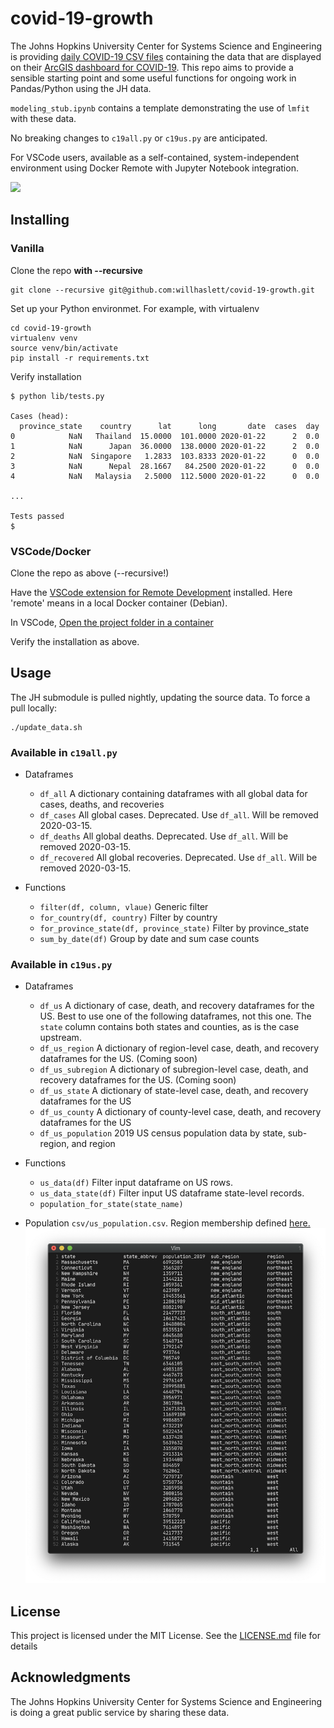 # covid-19-growth

The Johns Hopkins University Center for Systems Science and Engineering is providing
[daily COVID-19 CSV files](https://github.com/CSSEGISandData/COVID-19) containing the data that are
displayed on their
[ArcGIS dashboard for COVID-19](https://gisanddata.maps.arcgis.com/apps/opsdashboard/index.html#/bda7594740fd40299423467b48e9ecf6).
This repo aims to provide a sensible starting point and some useful functions for ongoing work in
Pandas/Python using the JH data.

`modeling_stub.ipynb` contains a template demonstrating the use of `lmfit` with these data.

No breaking changes to `c19all.py` or `c19us.py` are anticipated.

For VSCode users, available as a self-contained, system-independent environment using Docker Remote with Jupyter Notebook integration.

![](.screenshot.png)

## Installing
### Vanilla

Clone the repo **with --recursive**
```
git clone --recursive git@github.com:willhaslett/covid-19-growth.git
```

Set up your Python environmet. For example, with virtualenv
```
cd covid-19-growth
virtualenv venv
source venv/bin/activate
pip install -r requirements.txt
```
Verify installation
```
$ python lib/tests.py

Cases (head):
  province_state    country      lat      long       date  cases  day
0            NaN   Thailand  15.0000  101.0000 2020-01-22      2  0.0
1            NaN      Japan  36.0000  138.0000 2020-01-22      2  0.0
2            NaN  Singapore   1.2833  103.8333 2020-01-22      0  0.0
3            NaN      Nepal  28.1667   84.2500 2020-01-22      0  0.0
4            NaN   Malaysia   2.5000  112.5000 2020-01-22      0  0.0

...

Tests passed
$
```

### VSCode/Docker

Clone the repo as above (--recursive!)

Have the [VSCode extension for Remote Development](https://marketplace.visualstudio.com/items?itemName=ms-vscode-remote.vscode-remote-extensionpack) installed. Here 'remote' means in a local Docker container (Debian).

In VSCode, [Open the project folder in a container](https://code.visualstudio.com/docs/remote/containers#_quick-start-open-an-existing-folder-in-a-container)

Verify the installation as above.

## Usage

The JH submodule is pulled nightly, updating the source data. To force a pull locally:
```
./update_data.sh
```

### Available in `c19all.py`
* Dataframes
  - `df_all` A dictionary containing dataframes with all global data for cases, deaths, and recoveries
  - `df_cases` All global cases. Deprecated. Use `df_all`. Will be removed 2020-03-15.
  - `df_deaths` All global deaths. Deprecated. Use `df_all`. Will be removed 2020-03-15.
  - `df_recovered` All global recoveries. Deprecated. Use `df_all`. Will be removed 2020-03-15.

* Functions
  - `filter(df, column, vlaue)` Generic filter
  - `for_country(df, country)` Filter by country
  - `for_province_state(df, province_state)` Filter by province_state
  - `sum_by_date(df)` Group by date and sum case counts 

### Available in `c19us.py`
* Dataframes
  - `df_us` A dictionary of case, death, and recovery dataframes for the US. Best to use one of the following dataframes, not this one. The `state` column contains both states and counties, as is the case upstream.
  - `df_us_region` A dictionary of region-level case, death, and recovery dataframes for the US. (Coming soon)
  - `df_us_subregion` A dictionary of subregion-level case, death, and recovery dataframes for the US. (Coming soon)
  - `df_us_state` A dictionary of state-level case, death, and recovery dataframes for the US
  - `df_us_county` A dictionary of county-level case, death, and recovery dataframes for the US
  - `df_us_population` 2019 US census population data by state, sub-region, and region

* Functions
  - `us_data(df)` Filter input dataframe on US rows.
  - `us_data_state(df)` Filter input US dataframe state-level records.
  - `population_for_state(state_name)`
  
* Population `csv/us_population.csv`. Region membership defined [here.](https://en.wikipedia.org/wiki/List_of_states_and_territories_of_the_United_States_by_population#Summary_of_population_by_region)
![](.us_regions.png)

## License

This project is licensed under the MIT License. See the [LICENSE.md](LICENSE.md) file for details

## Acknowledgments

The Johns Hopkins University Center for Systems Science and Engineering is doing a great public service by sharing these data.

